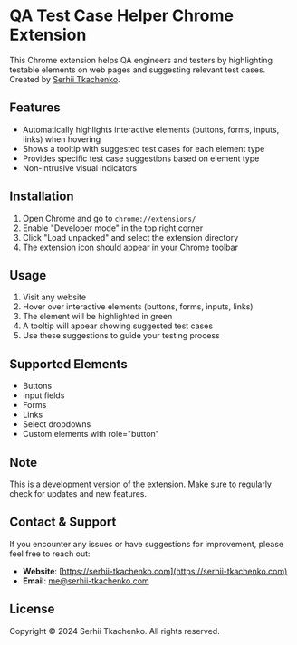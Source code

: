 # QA Test Case Helper Chrome Extension

This Chrome extension helps QA engineers and testers by highlighting testable elements on web pages and suggesting relevant test cases. Created by [Serhii Tkachenko](https://serhii-tkachenko.com).

## Features

- Automatically highlights interactive elements (buttons, forms, inputs, links) when hovering
- Shows a tooltip with suggested test cases for each element type
- Provides specific test case suggestions based on element type
- Non-intrusive visual indicators

## Installation

1. Open Chrome and go to `chrome://extensions/`
2. Enable "Developer mode" in the top right corner
3. Click "Load unpacked" and select the extension directory
4. The extension icon should appear in your Chrome toolbar

## Usage

1. Visit any website
2. Hover over interactive elements (buttons, forms, inputs, links)
3. The element will be highlighted in green
4. A tooltip will appear showing suggested test cases
5. Use these suggestions to guide your testing process

## Supported Elements

- Buttons
- Input fields
- Forms
- Links
- Select dropdowns
- Custom elements with role="button"

## Note

This is a development version of the extension. Make sure to regularly check for updates and new features.

## Contact & Support

If you encounter any issues or have suggestions for improvement, please feel free to reach out:

- **Website**: [https://serhii-tkachenko.com](https://serhii-tkachenko.com)
- **Email**: [me@serhii-tkachenko.com](mailto:me@serhii-tkachenko.com)

## License

Copyright © 2024 Serhii Tkachenko. All rights reserved.
